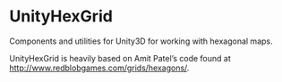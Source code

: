 UnityHexGrid
============

Components and utilities for Unity3D for working with hexagonal maps.

UnityHexGrid is heavily based on Amit Patel’s code found at http://www.redblobgames.com/grids/hexagons/.
